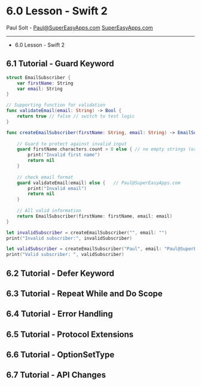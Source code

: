 # 6.0 Lesson - Swift 2 #

Paul Solt - [Paul@SuperEasyApps.com](mailto:Paul@SuperEasyApps.com)
[SuperEasyApps.com](http://SuperEasyApps.com)

-----

*  6.0 Lesson - Swift 2

## 6.1 Tutorial - Guard Keyword ##

```swift
struct EmailSubscriber {
    var firstName: String
    var email: String
}

// Supporting function for validation
func validateEmail(email: String) -> Bool {
    return true // false // switch to test logic
}

func createEmailSubscriber(firstName: String, email: String) -> EmailSubscriber? {
    
    // Guard to protect against invalid input
    guard firstName.characters.count > 0 else { // no empty strings (or blank names)
        print("Invalid first name")
        return nil
    }
    
    // check email format
    guard validateEmail(email) else {   // Paul@SuperEasyApps.com
        print("Invalid email")
        return nil
    }
    
    // All valid information
    return EmailSubscriber(firstName: firstName, email: email)
}

let invalidSubscriber = createEmailSubscriber("", email: "")
print("Invalid subscriber:", invalidSubscriber)

let validSubscriber = createEmailSubscriber("Paul", email: "Paul@SuperEasyApps.com")
print("Valid subscriber: ", validSubscriber)
```

## 6.2 Tutorial - Defer Keyword ##

## 6.3 Tutorial - Repeat While and Do Scope ##

## 6.4 Tutorial - Error Handling ##

## 6.5 Tutorial - Protocol Extensions ##

## 6.6 Tutorial - OptionSetType ##

## 6.7 Tutorial - API Changes ##

